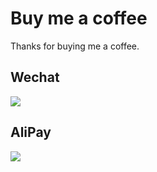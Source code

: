 # Buy me a coffee
Thanks for buying me a coffee.

## Wechat
![](http://7xwggp.com1.z0.glb.clouddn.com/weixin.jpg)

## AliPay
![](http://7xwggp.com1.z0.glb.clouddn.com/alidonate.jpg)
